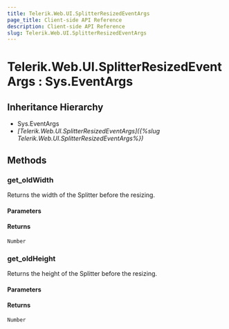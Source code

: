 ```yaml
---
title: Telerik.Web.UI.SplitterResizedEventArgs
page_title: Client-side API Reference
description: Client-side API Reference
slug: Telerik.Web.UI.SplitterResizedEventArgs
---
```


# Telerik.Web.UI.SplitterResizedEventArgs : Sys.EventArgs 

## Inheritance Hierarchy

* Sys.EventArgs
* *[Telerik.Web.UI.SplitterResizedEventArgs]({%slug Telerik.Web.UI.SplitterResizedEventArgs%})*

## Methods

###  get_oldWidth

Returns the width of the Splitter before the resizing.

#### Parameters

#### Returns

`Number`

###  get_oldHeight

Returns the height of the Splitter before the resizing.

#### Parameters

#### Returns

`Number`